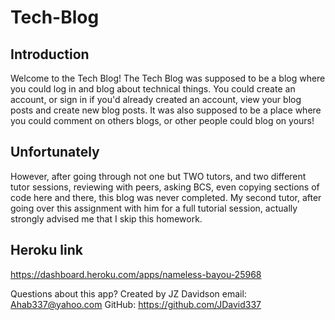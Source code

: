 # Tech-Blog

## Introduction

Welcome to the Tech Blog!  The Tech Blog was supposed to be a blog where you could log in and blog about technical things.  You could create an account, or sign in if you'd already created an account, view your blog posts and create new blog posts.  It was also supposed to be a place where you could comment on others blogs, or other people could blog on yours!

## Unfortunately

However, after going through not one but TWO tutors, and two different tutor sessions, reviewing with peers, asking BCS, even copying sections of code here and there, this blog was never completed.  My second tutor, after going over this assignment with him for a full tutorial session, actually strongly advised me that I skip this homework.

## Heroku link

https://dashboard.heroku.com/apps/nameless-bayou-25968

Questions about this app?
Created by JZ Davidson
email: Ahab337@yahoo.com
GitHub: https://github.com/JDavid337